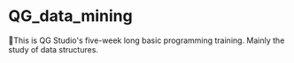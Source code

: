 # QG_data_mining
🔰This is QG Studio's five-week long basic programming training. Mainly the study of data structures.
